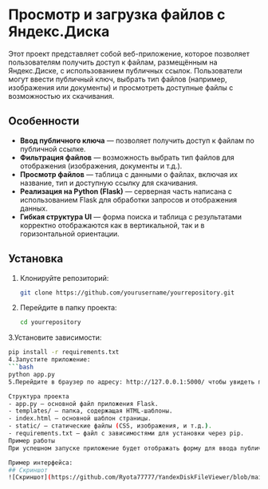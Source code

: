 # Просмотр и загрузка файлов с Яндекс.Диска

Этот проект представляет собой веб-приложение, которое позволяет пользователям получить доступ к файлам, размещённым на Яндекс.Диске, с использованием публичных ссылок. Пользователи могут ввести публичный ключ, выбрать тип файлов (например, изображения или документы) и просмотреть доступные файлы с возможностью их скачивания.

## Особенности

- **Ввод публичного ключа** — позволяет получить доступ к файлам по публичной ссылке.
- **Фильтрация файлов** — возможность выбрать тип файлов для отображения (изображения, документы и т.д.).
- **Просмотр файлов** — таблица с данными о файлах, включая их название, тип и доступную ссылку для скачивания.
- **Реализация на Python (Flask)** — серверная часть написана с использованием Flask для обработки запросов и отображения данных.
- **Гибкая структура UI** — форма поиска и таблица с результатами корректно отображаются как в вертикальной, так и в горизонтальной ориентации.

## Установка

1. Клонируйте репозиторий:
   ```bash
   git clone https://github.com/yourusername/yourrepository.git
2. Перейдите в папку проекта:
   ```bash
   cd yourrepository
3.Установите зависимости:
   ```bash
   pip install -r requirements.txt
4.Запустите приложение:
   ```bash
   python app.py
5.Перейдите в браузер по адресу: http://127.0.0.1:5000/ чтобы увидеть приложение.

Структура проекта
- app.py — основной файл приложения Flask.
- templates/ — папка, содержащая HTML-шаблоны.
- index.html — основной шаблон страницы.
- static/ — статические файлы (CSS, изображения, и т.д.).
- requirements.txt — файл с зависимостями для установки через pip.
Пример работы
При успешном запуске приложение будет отображать форму для ввода публичного ключа Яндекс.Диска и выбора типа файлов. После нажатия кнопки "Получить файлы", приложение загрузит список доступных файлов, отображая их названия и типы. Также будет предоставлена ссылка для скачивания каждого файла.

Пример интерфейса:
## Скриншот
![Скриншот](https://github.com/Ryota77777/YandexDiskFileViewer/blob/main/screen11.jpg?raw=true)

